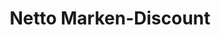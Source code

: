 ---
title: "Netto Marken-Discount"
url: /hilden/netto-marken-discount-lehmkuhler-weg/
shop: Supermarkt
---